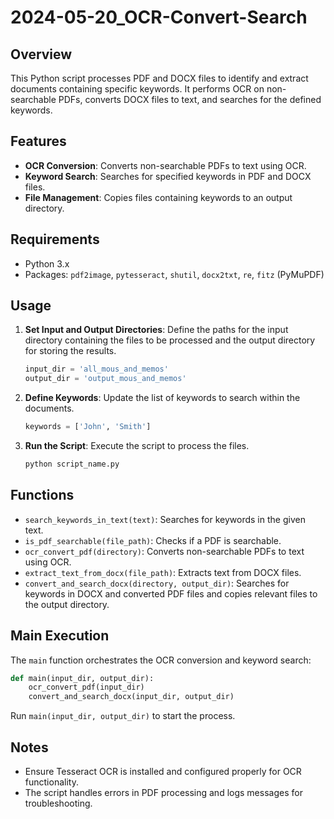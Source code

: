 # 2024-05-20_OCR-Convert-Search

## Overview
This Python script processes PDF and DOCX files to identify and extract documents containing specific keywords. It performs OCR on non-searchable PDFs, converts DOCX files to text, and searches for the defined keywords.

## Features
- **OCR Conversion**: Converts non-searchable PDFs to text using OCR.
- **Keyword Search**: Searches for specified keywords in PDF and DOCX files.
- **File Management**: Copies files containing keywords to an output directory.

## Requirements
- Python 3.x
- Packages: `pdf2image`, `pytesseract`, `shutil`, `docx2txt`, `re`, `fitz` (PyMuPDF)

## Usage
1. **Set Input and Output Directories**: Define the paths for the input directory containing the files to be processed and the output directory for storing the results.
   ```python
   input_dir = 'all_mous_and_memos'
   output_dir = 'output_mous_and_memos'
   ```

2. **Define Keywords**: Update the list of keywords to search within the documents.
   ```python
   keywords = ['John', 'Smith']
   ```

3. **Run the Script**: Execute the script to process the files.
   ```bash
   python script_name.py
   ```

## Functions
- `search_keywords_in_text(text)`: Searches for keywords in the given text.
- `is_pdf_searchable(file_path)`: Checks if a PDF is searchable.
- `ocr_convert_pdf(directory)`: Converts non-searchable PDFs to text using OCR.
- `extract_text_from_docx(file_path)`: Extracts text from DOCX files.
- `convert_and_search_docx(directory, output_dir)`: Searches for keywords in DOCX and converted PDF files and copies relevant files to the output directory.

## Main Execution
The `main` function orchestrates the OCR conversion and keyword search:
```python
def main(input_dir, output_dir):
    ocr_convert_pdf(input_dir)
    convert_and_search_docx(input_dir, output_dir)
```
Run `main(input_dir, output_dir)` to start the process.

## Notes
- Ensure Tesseract OCR is installed and configured properly for OCR functionality.
- The script handles errors in PDF processing and logs messages for troubleshooting.
